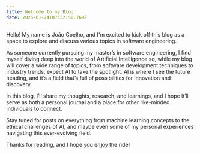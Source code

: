 ```yaml
---
title: Welcome to my Blog
date: 2025-01-24T07:32:50.769Z
---
```

Hello! My name is João Coelho, and I'm excited to kick off this blog as a space to explore and discuss various topics in software engineering.

As someone currently pursuing my master’s in software engineering, I find myself diving deep into the world of Artificial Intelligence so, while my blog will cover a wide range of topics, from software development techniques to industry trends, expect AI to take the spotlight. AI is where I see the future heading, and it’s a field that’s full of possibilities for innovation and discovery.

In this blog, I’ll share my thoughts, research, and learnings, and I hope it’ll serve as both a personal journal and a place for other like-minded individuals to connect.

Stay tuned for posts on everything from machine learning concepts to the ethical challenges of AI, and maybe even some of my personal experiences navigating this ever-evolving field.

Thanks for reading, and I hope you enjoy the ride!